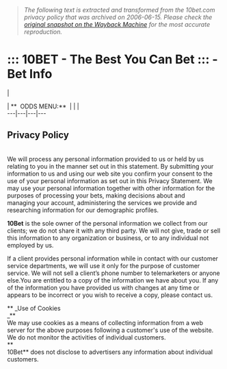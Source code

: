 > *The following text is extracted and transformed from the 10bet.com privacy policy that was archived on 2006-06-15. Please check the [original snapshot on the Wayback Machine](https://web.archive.org/web/20060615005701id_/http%3A//www.10bet.com/10BetClient/InfoCenter/article.aspx%3Fid%3D5) for the most accurate reproduction.*

# ::: 10BET - The Best You Can Bet ::: - Bet Info

| 

| **  ODDS MENU:**  |  |  |   
---|---|---|---  
  
**Privacy Policy**  
---  
  
          
We will process any personal information provided to us or held by us relating to you in the manner set out in this statement. By submitting your information to us and using our web site you confirm your consent to the use of your personal information as set out in this Privacy Statement. We may use your personal information together with other information for the purposes of processing your bets, making decisions about and managing your account, administering the services we provide and researching information for our demographic profiles.

 **10Bet** is the sole owner of the personal information we collect from our clients; we do not share it with any third party. We will not give, trade or sell this information to any organization or business, or to any individual not employed by us.

If a client provides personal information while in contact with our customer service departments, we will use it only for the purpose of customer service. We will not sell a client’s phone number to telemarketers or anyone else.You are entitled to a copy of the information we have about you. If any of the information you have provided us with changes at any time or appears to be incorrect or you wish to receive a copy, please contact us.

 ** _Use of Cookies  
_**  
We may use cookies as a means of collecting information from a web server for the above purposes following a customer's use of the website. We do not monitor the activities of individual customers.  
 **  
10Bet** does not disclose to advertisers any information about individual customers.
